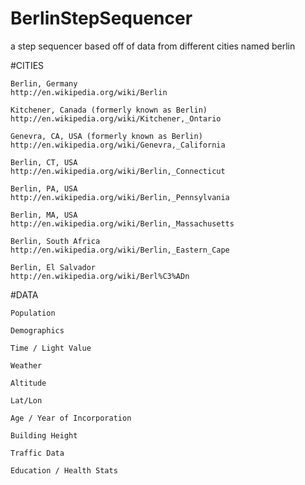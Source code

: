 BerlinStepSequencer
===================

a step sequencer based off of data from different cities named berlin


#CITIES

	Berlin, Germany
	http://en.wikipedia.org/wiki/Berlin
	
	Kitchener, Canada (formerly known as Berlin)
	http://en.wikipedia.org/wiki/Kitchener,_Ontario

	Genevra, CA, USA (formerly known as Berlin)
	http://en.wikipedia.org/wiki/Genevra,_California

	Berlin, CT, USA
	http://en.wikipedia.org/wiki/Berlin,_Connecticut

	Berlin, PA, USA
	http://en.wikipedia.org/wiki/Berlin,_Pennsylvania

	Berlin, MA, USA
	http://en.wikipedia.org/wiki/Berlin,_Massachusetts

	Berlin, South Africa
	http://en.wikipedia.org/wiki/Berlin,_Eastern_Cape

	Berlin, El Salvador
	http://en.wikipedia.org/wiki/Berl%C3%ADn

#DATA

	Population
	
	Demographics

	Time / Light Value

	Weather

	Altitude

	Lat/Lon

	Age / Year of Incorporation

	Building Height

	Traffic Data

	Education / Health Stats
